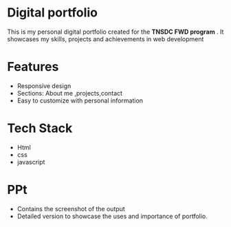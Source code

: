 # Digital portfolio 
This is my personal digital portfolio created for the **TNSDC FWD program** .  It showcases my skills, projects and achievements in web development
# Features
 - Responsive design
 - Sections: About me ,projects,contact
 - Easy to customize with personal information
# Tech Stack
- Html
- css
- javascript
# PPt
- Contains the screenshot of the output
- Detailed version to showcase the uses and importance of portfolio.
